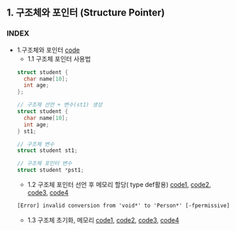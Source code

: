 ## 1. 구조체와 포인터 (Structure Pointer)
### INDEX
* 1.구조체와 포인터 [code](https://github.com/csbyun-data/C-Pro/blob/main/chap02/Structure_and_Pointer/struct_pointer1.c)
    * 1.1 구조체 포인터 사용법
    ```c
    struct student {
      char name[10];
      int age;
    };

    // 구조체 선언 + 변수(st1) 생성
    struct student {
      char name[10];
      int age;
    } st1;

    // 구조체 변수
    struct student st1;

    // 구조체 포인터 변수
    struct student *pst1;
    ```
    * 1.2 구조체 포인터 선언 후 메모리 할당( type def활용) [code1](https://github.com/csbyun-data/C-Pro/blob/main/chap02/Structure_and_Pointer/struct_pointer2.c), [code2](https://github.com/csbyun-data/C-Pro/blob/main/chap02/Structure_and_Pointer/struct_pointer3.c), [code3](https://github.com/csbyun-data/C-Pro/blob/main/chap02/Structure_and_Pointer/struct_pointer4.c), [code4](https://github.com/csbyun-data/C-Pro/blob/main/chap02/Structure_and_Pointer/struct_pointer5.c)
    ```txt
    [Error] invalid conversion from 'void*' to 'Person*' [-fpermissive] 수정
    ```
    * 1.3 구조체 초기화, 메모리 [code1](), [code2](), [code3](), [code4]()
    
    
  
